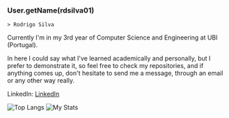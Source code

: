 ### User.getName(rdsilva01)
    > Rodrigo Silva

Currently I'm in my 3rd year of Computer Science and Engineering at UBI (Portugal).

In here I could say what I've learned academically and personally, but I prefer to demonstrate it, so feel free to check my repositories, and if anything comes up, don't hesitate to send me a message, through an email or any other way really.

LinkedIn:  [LinkedIn](https://www.linkedin.com/in/rodrigo-silva-455b291bb/)

![Top Langs](https://github-readme-stats.vercel.app/api/top-langs/?username=rdsilva01&layout=donut&count_private=true&show_icons=true&bg_color=00000000)
![My Stats](https://github-readme-stats.vercel.app/api?username=rdsilva01&count_private=true&show_icons=true&bg_color=00000000)
